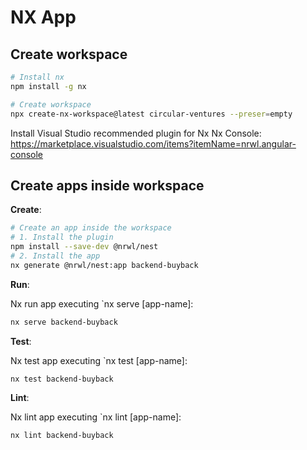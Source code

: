 # NX App

## Create workspace

```sh
# Install nx
npm install -g nx        

# Create workspace
npx create-nx-workspace@latest circular-ventures --preser=empty
```

Install Visual Studio recommended plugin for Nx Nx Console: https://marketplace.visualstudio.com/items?itemName=nrwl.angular-console 

## Create apps inside workspace

**Create**:
```sh
# Create an app inside the workspace
# 1. Install the plugin
npm install --save-dev @nrwl/nest
# 2. Install the app
nx generate @nrwl/nest:app backend-buyback
```

**Run**:

Nx run app executing `nx serve [app-name]:

```sh
nx serve backend-buyback
```

**Test**:

Nx test app executing `nx test [app-name]:

```sh
nx test backend-buyback
```

**Lint**:

Nx lint app executing `nx lint [app-name]:

```sh
nx lint backend-buyback
```
